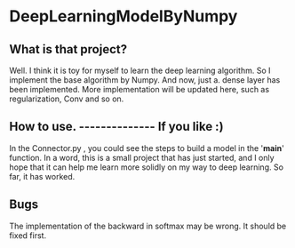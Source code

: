# DeepLearningModelByNumpy

## What is that project?
Well. I think it is toy for myself to learn the deep learning algorithm. So I implement the base algorithm by Numpy.
And now, just a. dense layer has been implemented. More implementation will be updated here, such as regularization, Conv and so on.

## How to use.       -------------- If you like :)   
In the Connector.py , you could see the steps to build a model in the '__main__' function.
In a word, this is a small project that has just started, and I only hope that it can help me learn more solidly on my way to deep learning. So far, it has worked.

## Bugs
The implementation of the backward in softmax may be wrong. It should be fixed first.

